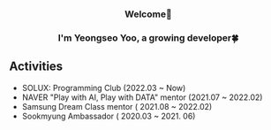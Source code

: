 <div align="center">
 
### Welcome👋
### I'm Yeongseo Yoo, a growing developer🍀

</div>

## Activities 
- SOLUX: Programming Club (2022.03 ~ Now)
- NAVER "Play with AI, Play with DATA" mentor (2021.07 ~ 2022.02)
- Samsung Dream Class mentor ( 2021.08 ~ 2022.02)
- Sookmyung Ambassador ( 2020.03 ~ 2021. 06)
  

